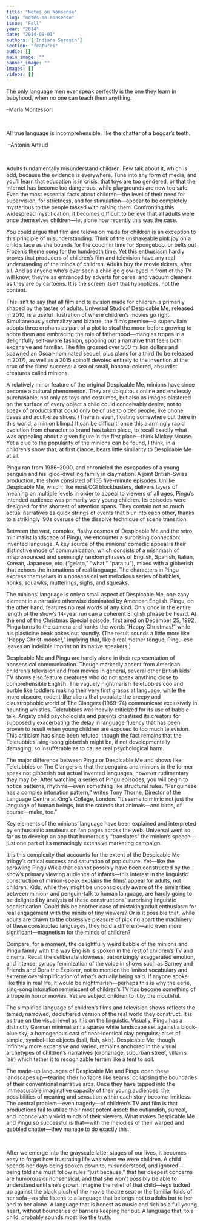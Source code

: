 ```yaml
---
title: "Notes on Nonsense"
slug: "notes-on-nonsense"
issue: "Fall"
year: "2014"
date: "2014-09-01"
authors: ['Indiana Seresin']
section: "features"
audio: []
main_image: ""
banner_image: ""
images: []
videos: []
---
```

The only language men ever speak perfectly is the one they learn in babyhood, when no one can teach them anything.

–Maria Montessori

 

All true language is incomprehensible, like the chatter of a beggar’s teeth.

 –Antonin Artaud

 

Adults fundamentally misunderstand children. Few talk about it, which is odd, because the evidence is everywhere. Tune into any form of media, and you’ll learn that education is in crisis, that toys are too gendered, or that the internet has become too dangerous, while playgrounds are now too safe. Even the most essential facts about children—the level of their need for supervision, for strictness, and for stimulation—appear to be completely mysterious to the people tasked with raising them. Confronting this widespread mystification, it becomes difficult to believe that all adults were once themselves children—let alone how recently this was the case. 

You could argue that film and television made for children is an exception to this principle of misunderstanding. Think of the unshakeable pink joy on a child’s face as she bounds for the couch in time for Spongebob, or belts out Frozen’s theme song for the hundredth time. Yet this enthusiasm hardly proves that producers of children’s film and television have any real understanding of the minds of children. Adults buy the movie tickets, after all. And as anyone who’s ever seen a child go glow-eyed in front of the TV will know, they’re as entranced by adverts for cereal and vacuum cleaners as they are by cartoons. It is the screen itself that hypnotizes, not the content.  

This isn’t to say that all film and television made for children is primarily shaped by the tastes of adults. Universal Studios’ Despicable Me, released in 2010, is a useful illustration of where children’s movies go right. Simultaneously schmaltzy and bizarre, the film’s premise—a supervillain adopts three orphans as part of a plot to steal the moon before growing to adore them and embracing the role of fatherhood—mangles tropes in a delightfully self-aware fashion, spooling out a narrative that feels both expansive and familiar. The film grossed over 500 million dollars and spawned an Oscar-nominated sequel, plus plans for a third (to be released in 2017), as well as a 2015 spinoff devoted entirely to the invention at the crux of the films’ success: a sea of small, banana-colored, absurdist creatures called minions.   

A relatively minor feature of the original Despicable Me, minions have since become a cultural phenomenon. They are ubiquitous online and endlessly purchasable, not only as toys and costumes, but also as images plastered on the surface of every object a child could conceivably desire, not to speak of products that could only be of use to older people, like phone cases and adult-size shoes. (There is even, floating somewhere out there in this world, a minion blimp.) It can be difficult, once this alarmingly rapid evolution from character to brand has taken place, to recall exactly what was appealing about a given figure in the first place—think Mickey Mouse. Yet a clue to the popularity of the minions can be found, I think, in a children’s show that, at first glance, bears little similarity to Despicable Me at all. 

Pingu ran from 1986–2000, and chronicled the escapades of a young penguin and his igloo-dwelling family in claymation. A joint British-Swiss production, the show consisted of 156 five-minute episodes. Unlike Despicable Me, which, like most CGI blockbusters, delivers layers of meaning on multiple levels in order to appeal to viewers of all ages, Pingu’s intended audience was primarily very young children. Its episodes were designed for the shortest of attention spans. They contain not so much actual narratives as quick strings of events that blur into each other, thanks to a strikingly ‘90s overuse of the dissolve technique of scene transition. 

Between the vast, complex, flashy cosmos of Despicable Me and the retro, minimalist landscape of Pingu, we encounter a surprising connection: invented language. A key source of the minions’ comedic appeal is their distinctive mode of communication, which consists of a mishmash of mispronounced and seemingly random phrases of English, Spanish, Italian, Korean, Japanese, etc. (“gelato,” “what,” “para tu”), mixed with a gibberish that echoes the intonations of real language. The characters in Pingu express themselves in a nonsensical yet melodious series of babbles, honks, squawks, mutterings, sighs, and squeaks. 

The minions’ language is only a small aspect of Despicable Me, one zany element in a narrative otherwise dominated by American English. Pingu, on the other hand, features no real words of any kind. Only once in the entire length of the show’s 14-year run can a coherent English phrase be heard. At the end of the Christmas Special episode, first aired on December 25, 1992, Pingu turns to the camera and honks the words “Happy Christmas!” while his plasticine beak pokes out roundly. (The result sounds a little more like “Happy Christ-moose!,” implying that, like a real mother tongue, Pingu-ese leaves an indelible imprint on its native speakers.)

Despicable Me and Pingu are hardly alone in their representation of nonsensical communication. Though markedly absent from American children’s television and from movies in general, several other British kids’ TV shows also feature creatures who do not speak anything close to comprehensible English. The vaguely nightmarish Teletubbies coo and burble like toddlers making their very first grasps at language, while the more obscure, rodent-like aliens that populate the creepy and claustrophobic world of The Clangers (1969–74) communicate exclusively in haunting whistles. Teletubbies was heavily criticized for its use of babble-talk. Angsty child psychologists and parents chastised its creators for supposedly exacerbating the delay in language fluency that has been proven to result when young children are exposed to too much television. This criticism has since been refuted, though the fact remains that the Teletubbies’ sing-song gibberish might be, if not developmentally damaging, so insufferable as to cause real psychological harm. 

The major difference between Pingu or Despicable Me and shows like Teletubbies or The Clangers is that the penguins and minions in the former speak not gibberish but actual invented languages, however rudimentary they may be. After watching a series of Pingu episodes, you will begin to notice patterns, rhythms—even something like structural rules. “Penguinese has a complex intonation pattern,” writes Tony Thorne, Director of the Language Centre at King’s College, London. “It seems to mimic not just the language of human beings, but the sounds that animals—and birds, of course—make, too.” 

Key elements of the minions’ language have been explained and interpreted by enthusiastic amateurs on fan pages across the web. Universal went so far as to develop an app that humorously “translates” the minion’s speech—just one part of its menacingly extensive marketing campaign. 

It is this complexity that accounts for the extent of the Despicable Me trilogy’s critical success and saturation of pop culture. Yet—like the sprawling Pingu Wikia that cannot possibly have been constructed by the show’s primary viewing audience of infants—this interest in the linguistic construction of minion-speak explains the films’ appeal for adults, not children. Kids, while they might be unconsciously aware of the similarities between minion- and penguin-talk to human language, are hardly going to be delighted by analysis of these constructions’ surprising linguistic sophistication. Could this be another case of mistaking adult enthusiasm for real engagement with the minds of tiny viewers? Or is it possible that, while adults are drawn to the obsessive pleasure of picking apart the machinery of these constructed languages, they hold a different—and even more significant—magnetism for the minds of children?    

Compare, for a moment, the delightfully weird babble of the minions and Pingu family with the way English is spoken in the rest of children’s TV and cinema. Recall the deliberate slowness, patronizingly exaggerated emotion, and intense, syrupy feminization of the voice in shows such as Barney and Friends and Dora the Explorer, not to mention the limited vocabulary and extreme oversimplification of what’s actually being said. If anyone spoke like this in real life, it would be nightmarish—perhaps this is why the eerie, sing-song intonation reminiscent of children’s TV has become something of a trope in horror movies. Yet we subject children to it by the mouthful. 

The simplified language of children’s films and television shows reflects the tamed, narrowed, decluttered version of the real world they construct. It is as true on the visual level as it is on the linguistic. Visually, Pingu has a distinctly German minimalism: a sparse white landscape set against a block-blue sky; a homogenous cast of near-identical clay penguins; a set of simple, symbol-like objects (ball, fish, skis). Despicable Me, though infinitely more expansive and varied, remains anchored in the visual archetypes of children’s narratives (orphanage, suburban street, villain’s lair) which tether it to recognizable terrain like a tent to soil.  

The made-up languages of Despicable Me and Pingu open these landscapes up—tearing their horizons like seams, collapsing the boundaries of their conventional narrative arcs. Once they have tapped into the immeasurable imaginative capacity of their young audiences, the possibilities of meaning and sensation within each story become limitless. The central problem—even tragedy—of children’s TV and film is that productions fail to utilize their most potent asset: the outlandish, surreal, and inconceivably vivid minds of their viewers. What makes Despicable Me and Pingu so successful is that—with the melodies of their warped and gabbled chatter—they manage to do exactly this.    

 

After we emerge into the grayscale latter stages of our lives, it becomes easy to forget how frustrating life was when we were children. A child spends her days being spoken down to, misunderstood, and ignored—being told she must follow rules “just because,” that her deepest concerns are humorous or nonsensical, and that she won’t possibly be able to understand until she’s grown. Imagine the relief of that child—legs tucked up against the black plush of the movie theatre seat or the familiar folds of her sofa—as she listens to a language that belongs not to adults but to her and to her alone. A language that is honest as music and rich as a full young heart, without boundaries or barriers keeping her out. A language that, to a child, probably sounds most like the truth.  

